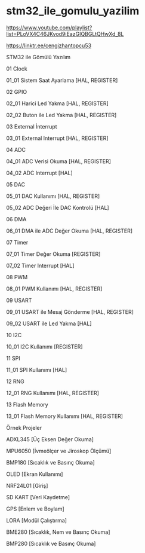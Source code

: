 # stm32_ile_gomulu_yazilim

https://www.youtube.com/playlist?list=PLoVX4C46JKvod9iEazGIQBGLtQHwXd_8L

https://linktr.ee/cengizhantopcu53

STM32 ile Gömülü Yazılım

01 Clock

01_01 Sistem Saat Ayarlama [HAL, REGISTER]

02 GPIO 

02_01 Harici Led Yakma [HAL, REGISTER]

02_02 Buton ile Led Yakma [HAL, REGISTER]

03 External İnterrupt

03_01 External Interrupt [HAL, REGISTER]

04 ADC 

04_01 ADC Verisi Okuma [HAL, REGISTER]

04_02 ADC Interrupt [HAL]

05 DAC 

05_01 DAC Kullanımı [HAL, REGISTER]

05_02 ADC Değeri İle DAC Kontrolü [HAL]

06 DMA

06_01 DMA ile ADC Değer Okuma [HAL, REGISTER]

07 Timer

07_01 Timer Değer Okuma [REGISTER]

07_02 Timer Interrupt [HAL]

08 PWM

08_01 PWM Kullanımı [HAL, REGISTER]

09 USART

09_01 USART ile Mesaj Gönderme [HAL, REGISTER]

09_02 USART ile Led Yakma [HAL]

10 I2C

10_01 I2C Kullanımı [REGISTER]

11 SPI 

11_01 SPI Kullanımı [HAL]

12 RNG

12_01 RNG Kullanımı [HAL, REGISTER]

13 Flash Memory

13_01 Flash Memory Kullanımı [HAL, REGISTER]

Örnek Projeler

ADXL345 [Üç Eksen Değer Okuma] 

MPU6050 [İvmeölçer ve Jiroskop Ölçümü] 

BMP180 [Sıcaklık ve Basınç Okuma] 

OLED [Ekran Kullanımı] 

NRF24L01 [Giriş] 

SD KART [Veri Kaydetme] 

GPS [Enlem ve Boylam] 

LORA [Modül Çalıştırma] 

BME280 [Sıcaklık, Nem ve Basınç Okuma] 
 
BMP280 [Sıcaklık ve Basınç Okuma] 

